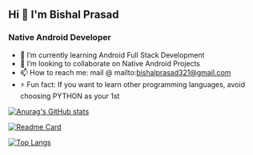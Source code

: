 ## Hi 👋 I'm Bishal Prasad

### Native Android Developer

- 🌱 I’m currently learning Android Full Stack Development
- 👯 I’m looking to collaborate on Native Android Projects
- 📫 How to reach me: mail @ mailto:bishalprasad321@gmail.com
- ⚡ Fun fact: If you want to learn other programming languages, avoid choosing PYTHON as your 1st

[![Anurag's GitHub stats](https://github-readme-stats.vercel.app/api?username=bishalprasad321&show_icons=true)](https://github.com/anuraghazra/github-readme-stats)

[![Readme Card](https://github-readme-stats.vercel.app/api/pin/?username=anuraghazra&repo=github-readme-stats)](https://github.com/bishalprasad321/github-readme-stats)

[![Top Langs](https://github-readme-stats.vercel.app/api/top-langs/?username=bishalprasad321)](https://github.com/anuraghazra/github-readme-stats)

